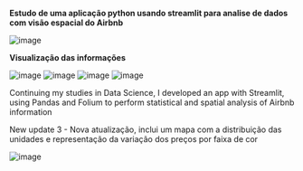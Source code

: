 
**Estudo de uma aplicação python usando streamlit para analise de dados com visão espacial do Airbnb**

![image](https://github.com/gbaere/Airbnb-Explorer/assets/397533/defd42a4-dd94-4927-9adf-afdf90f86ceb)


**Visualização das informações**

![image](https://github.com/gbaere/Airbnb-Explorer/assets/397533/c5af75d5-b30f-474a-9bd1-19288a33278e)
![image](https://github.com/gbaere/Airbnb-Explorer/assets/397533/4ae1d648-bb68-434b-b1f2-03e3ef808f55)
![image](https://github.com/gbaere/Airbnb-Explorer/assets/397533/d4605396-cb8e-4913-bbee-801b4f95b49f)
![image](https://github.com/gbaere/Airbnb-Explorer/assets/397533/99377cb1-6bfd-4089-b2ec-92f634a1052f)

Continuing my studies in Data Science, I developed an app with Streamlit, using Pandas and Folium to perform statistical and spatial analysis of Airbnb information

New update 3 - Nova atualização, inclui um mapa com a distribuição das unidades e representação da variação dos preços por faixa de cor

![image](https://github.com/gbaere/Airbnb-Explorer/assets/397533/8555a7fc-1956-4c91-8e4b-bef6b87c3d87)

